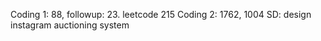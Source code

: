 Coding 1: 88, followup: 23. leetcode 215
Coding 2: 1762, 1004
SD: design instagram auctioning system
